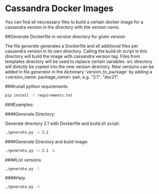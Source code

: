Cassandra Docker Images
========================
You can find all neccessary files to build a certain docker image for a cassandra version in the directory with the version name.

##Generate Dockerfile in version directory for given version

The file *generate* generates a Dockerfile and all additional files per cassandra version in its own directory. Calling the build.sh script in this directory will build the image with cassandra version tag. Files from templates directory will be used to replace certain variables. src directory will directly be copied into the new version directory.
New versions can be added in file *generator* in the dictionary 'version_to_package' by adding a <version_name: package_name> pair, e.g. "2.1": "dsc21". 

###Install python requirements

```bash
pip install -r requirements.txt
```

###Examples:

####Generate Directory:

Generate directory 2.1 with Dockerfile and build.sh script:

```bash
./generate.py -v 2.1
```

####Generate Directory and build image:

```bash
./generate.py -v 2.1 -b
```

####List versions

```bash
./generate.py -l
```

####Help

```bash
./generate.py -h
```

